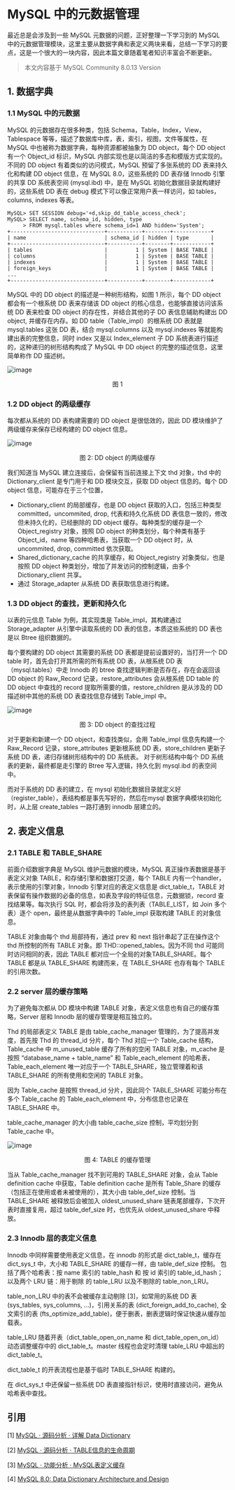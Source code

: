 # MySQL 中的元数据管理

最近总是会涉及到一些 MySQL 元数据的问题，正好整理一下学习到的 MySQL 中的元数据管理模块，这里主要从数据字典和表定义两块来看，总结一下学习的要点，这是一个很大的一块内容，因此本篇文章随着笔者知识丰富会不断更新。

> 本文内容基于 MySQL Community 8.0.13 Version

## 1. 数据字典

### 1.1 MySQL 中的元数据

MySQL 的元数据存在很多种类，包括 Schema，Table，Index，View，Tablespace 等等，描述了数据库中库，表，索引，视图，文件等属性，在 MySQL 中也被称为数据字典，每种资源都被抽象为 DD object，每个 DD object 有一个 Object_id 标识，MySQL 内部实现也是以简洁的多态和模版方式实现的。不同的 DD object 有着类似的访问模式，MySQL 预留了多张系统的 DD 表来持久化和构建 DD object 信息，在 MySQL 8.0，这些系统的 DD 表存储 Innodb 引擎的共享 DD 系统表空间 (mysql.ibd) 中，是在 MySQL 初始化数据目录就构建好的，这些系统 DD 表在 debug 模式下可以像正常用户表一样访问，如 tables，columns, indexes 等表。

```
MySQL> SET SESSION debug='+d,skip_dd_table_access_check';
MySQL> SELECT name, schema_id, hidden, type 
     > FROM mysql.tables where schema_id=1 AND hidden='System';
+------------------------------+-----------+--------+------------+
| name                         | schema_id | hidden | type       |
+------------------------------+-----------+--------+------------+
| tables                       |         1 | System | BASE TABLE |
| columns                      |         1 | System | BASE TABLE |
| indexes                      |         1 | System | BASE TABLE |
| foreign_keys                 |         1 | System | BASE TABLE |
...
+------------------------------+-----------+--------+------------+
```

MySQL 中的 DD object 的描述是一种树形结构，如图 1 所示，每个 DD object 都会有一个根系统 DD 表来存储该 DD object 的核心信息，也能够直接访问该系统 DD 表来检查 DD object 的存在性，并结合其他的子 DD 表信息辅助构建出 DD object, 并缓存在内存。如 DD table（Table_impl）的根系统 DD 表就是 mysql.tables 这张 DD 表，结合 mysql.columns 以及 mysql.indexes 等就能构建出表的完整信息，同时 index 又是以 Index_element 子 DD 系统表进行描述的，这种递归的树形结构构成了 MySQL 中 DD object 的完整的描述信息，这里简单称作 DD 描述树。

![image](https://rongbiaoxie.github.io/images/mysql-dd/dd-tree.png)
<center>图 1</center>

### 1.2 DD object 的两级缓存

每次都从系统的 DD 表构建需要的 DD object 是很低效的，因此 DD 模块维护了两级缓存来保存已经构建的 DD object 信息。

![image](https://rongbiaoxie.github.io/images/mysql-dd/dd-cache.png)
<center>图 2: DD object 的两级缓存</center>

我们知道当 MySQL 建立连接后，会保留有当前连接上下文 thd 对象，thd 中的 Dictionary_client 是专门用于和 DD 模块交互，获取 DD object 信息的。每个 DD object 信息，可能存在于三个位置，

* Dictionary_client 的局部缓存，也是 DD object 获取的入口，包括三种类型 committed，uncommited, drop, 代表和持久化系统 DD 表信息一致的，修改但未持久化的，已经删除的 DD object 缓存。每种类型的缓存是一个 Object_registry 对象，按照 DD object 的种类划分，每个种类有基于 Object_id，name 等四种哈希表，当获取一个 DD object 时，从 uncommited, drop, committed 依次获取。
* Shared_dictionary_cache 的共享缓存，和 Object_registry 对象类似，也是按照 DD object 种类划分，增加了并发访问的控制逻辑，由多个 Dictionary_client 共享。
* 通过 Storage_adapter 从系统 DD 表获取信息进行构建。

### 1.3 DD object  的查找，更新和持久化

以表的元信息 Table 为例，其实现类是 Table_impl，其构建通过 Storage_adapter 从引擎中读取系统的 DD 表的信息，本质这些系统的 DD 表也是以 Btree 组织数据的。

每个要构建的 DD object 其需要的系统 DD 表都是提前设置好的，当打开一个 DD table 时，首先会打开其所需的所有系统 DD 表，从根系统 DD 表（mysql.tables）中走 Innodb 的 btree 查找逻辑判断是否存在，存在会返回该 DD object 的 Raw_Record 记录，restore_attributes 会从根系统 DD table 的 DD object 中查找的 record 提取所需要的值，restore_children 是从涉及的 DD 描述树中其他的系统 DD 表查找信息存储到 Table_impl 中。

![image](https://rongbiaoxie.github.io/images/mysql-dd/dd-build.png)
<center>图 3: DD object 的查找过程</center>

对于更新和新建一个 DD object，和查找类似，会用 Table_impl 信息先构建一个 Raw_Record 记录，store_attributes 更新根系统 DD 表，store_children 更新子系统 DD 表，递归存储树形结构中的 DD 系统表。
对于树形结构中每个 DD 系统表的更新，最终都是走引擎的 Btree 写入逻辑，持久化到 mysql.ibd 的表空间中。

而对于系统的 DD 表的建立，在 mysql 初始化数据目录就定义好（register_table），表结构都是事先写好的，然后在mysql 数据字典模块初始化时，从上层 create_tables 一路打通到 innodb 层建立的。

## 2. 表定义信息

### 2.1 TABLE 和 TABLE_SHARE

前面介绍数据字典是 MySQL 维护元数据的模块，MySQL 真正操作表数据是基于表定义对象 TABLE，和存储引擎和数据打交道，每个 TABLE 内有一个handler，表示使用的引擎对象，Innodb 引擎对应的表定义信息是 dict_table_t，TABLE 对表保留有操作数据的必备的信息，如表及字段的特征信息，元数据锁，record 查找结果等。每次执行 SQL 时，都会将涉及的表列表（TABLE_LIST，如 Join 多个表）逐个 open，最终是从数据字典中的 Table_impl 获取构建 TABLE 的对象信息。

TABLE 对象由每个 thd 局部持有，通过 prev 和 next 指针串起了正在操作这个 thd 所控制的所有 TABLE 对象。即 THD::opened_tables。因为不同 thd 可能同时访问相同的表，因此 TABLE 都对应一个全局的对象TABLE_SHARE。每个 TABLE 都是从 TABLE_SHARE 构建而来，在 TABLE_SHARE 也存有每个 TABLE 的引用次数。

### 2.2 server 层的缓存策略

为了避免每次都从 DD 模块中构建 TABLE 对象，表定义信息也有自己的缓存策略，Server 层和 Innodb 层的缓存管理是相互独立的。

Thd 的局部表定义 TABLE 是由 table_cache_manager 管理的，为了提高并发度，首先按 Thd 的 thread_id 分片，每个 Thd 对应一个 Table_cache 结构，Table_cache 中 m_unused_table 缓存了所有的空闲 TABLE 对象，m_cache 是按照 “database_name + table_name” 和 Table_each_element 的哈希表，Table_each_element 唯一对应于一个 TABLE_SHARE，独立管理着和该 TABLE_SHARE 的所有使用和空闲的 TABLE 对象。

因为 Table_cache 是按照 thread_id 分片，因此同个 TABLE_SHARE 可能分布在多个 Table_cache 的  Table_each_element 中，分布信息也记录在 TABLE_SHARE 中。

table_cache_manager 的大小由 table_cache_size 控制，平均划分到 Table_cache 中。

![image](https://rongbiaoxie.github.io/images/mysql-dd/dd-build.png)
<center>图 4: TABLE 的缓存管理</center>

当从 Table_cache_manager 找不到可用的 TABLE_SHARE 对象，会从 Table definition cache 中获取，Table definition cache 是所有 Table_Share 的缓存（包括正在使用或者未被使用的），其大小由 table_def_size 控制。当 TABLE_SHARE 被释放后会被加入 oldest_unused_share 链表尾部缓存，下次开表时直接复用，超过 table_def_size 时，也优先从 oldest_unused_share 中释放。

### 2.3 Innodb 层的表定义信息

Innodb 中同样需要使用表定义信息，在 innodb 的形式是 dict_table_t，缓存在 dict_sys_t 中，大小和 TABLE_SHARE 的缓存一样，由 table_def_size 控制。
包括了两个哈希表：按 name 索引的 table_hash 和 按 id 索引的 table_id_hash；以及两个 LRU 链：用于剔除 的 table_LRU 以及不剔除的 table_non_LRU。

table_non_LRU 中的表不会被缓存主动剔除 [3]，如常用的系统 DD 表 (sys_tables, sys_columns, ...)，引用关系的表 (dict_foreign_add_to_cache), 全文索引的表 (fts_optimize_add_table)，便于删表，删表逻辑时保证快速从缓存加载表。

table_LRU 随着开表（dict_table_open_on_name 和 dict_table_open_on_id）动态调整缓存中的 dict_table_t。master 线程也会定时清理 table_LRU 中超出的 dict_table_t。

dict_table_t 的开表流程也是基于临时 TABLE_SHARE 构建的。

在 dict_sys_t 中还保留一些系统 DD 表直接指针标识，使用时直接访问，避免从哈希表中查找。

## 引用
[1] [MySQL · 源码分析 · 详解 Data Dictionary](http://mysql.taobao.org/monthly/2021/08/02/)

[2] [MySQL · 源码分析 · TABLE信息的生命周期](http://mysql.taobao.org/monthly/2022/01/04/)

[3] [MySQL · 功能分析 · MySQL表定义缓存](http://mysql.taobao.org/monthly/2015/08/10/)

[4] [MySQL 8.0: Data Dictionary Architecture and Design](https://dev.mysql.com/blog-archive/mysql-8-0-data-dictionary-architecture-and-design/)